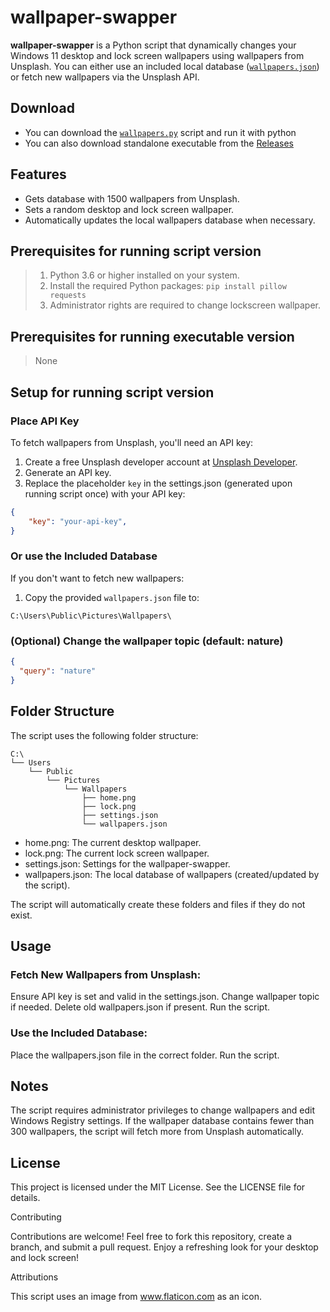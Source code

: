 # wallpaper-swapper

**wallpaper-swapper** is a Python script that dynamically changes your Windows 11 desktop and lock screen wallpapers using wallpapers from Unsplash. You can either use an included local database ([`wallpapers.json`](https://github.com/0Jumpero/wallpaper-swapper/blob/main/wallpapers.json)) or fetch new wallpapers via the Unsplash API.

## Download
- You can download the [`wallpapers.py`](https://github.com/0Jumpero/wallpaper-swapper/blob/main/wallpapers.py) script and run it with python
- You can also download standalone executable from the [Releases](https://github.com/0Jumpero/wallpaper-swapper/releases/)

## Features
- Gets database with 1500 wallpapers from Unsplash.
- Sets a random desktop and lock screen wallpaper.
- Automatically updates the local wallpapers database when necessary.

## Prerequisites for running script version
> 1. Python 3.6 or higher installed on your system.
> 2. Install the required Python packages: `pip install pillow requests`
> 3. Administrator rights are required to change lockscreen wallpaper.

## Prerequisites for running executable version
> None

## Setup for running script version

### Place API Key
To fetch wallpapers from Unsplash, you'll need an API key:
1. Create a free Unsplash developer account at [Unsplash Developer](https://unsplash.com/developers).
2. Generate an API key.
3. Replace the placeholder `key` in the settings.json (generated upon running script once) with your API key:
   
```json
{
    "key": "your-api-key",
}
```

### Or use the Included Database
If you don't want to fetch new wallpapers:
1. Copy the provided `wallpapers.json` file to:
   
```
C:\Users\Public\Pictures\Wallpapers\
```

### (Optional) Change the wallpaper topic (default: nature)
```json
{
  "query": "nature"
}
```

## Folder Structure

The script uses the following folder structure:
```
C:\
└── Users
    └── Public
        └── Pictures
            └── Wallpapers
                ├── home.png
                ├── lock.png
                ├── settings.json
                └── wallpapers.json

```
- home.png: The current desktop wallpaper.
- lock.png: The current lock screen wallpaper.
- settings.json: Settings for the wallpaper-swapper.
- wallpapers.json: The local database of wallpapers (created/updated by the script).

The script will automatically create these folders and files if they do not exist.

## Usage

### Fetch New Wallpapers from Unsplash:
  Ensure API key is set and valid in the settings.json.
  Change wallpaper topic if needed.
  Delete old wallpapers.json if present.
  Run the script.

### Use the Included Database:
  Place the wallpapers.json file in the correct folder.
  Run the script.

## Notes

  The script requires administrator privileges to change wallpapers and edit Windows Registry settings.
  If the wallpaper database contains fewer than 300 wallpapers, the script will fetch more from Unsplash automatically.

## License

This project is licensed under the MIT License. See the LICENSE file for details.

Contributing

Contributions are welcome! Feel free to fork this repository, create a branch, and submit a pull request.
Enjoy a refreshing look for your desktop and lock screen!

Attributions

This script uses an image from www.flaticon.com as an icon.
